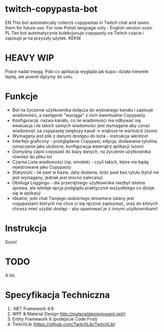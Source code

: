 # twitch-copypasta-bot
EN This bot automatically collects copypastas in Twitch chat and saves them for future use. For now Polish language only - English version soon.  
PL Ten bot automatycznie kolekcjonuje copypasty na Twitch czacie i zapisuje je na przyszły użytek. KEKW  

# **HEAVY WIP**
Prace nadal trwają. Póki co aplikacja wygląda jak kupa i działa niewiele lepiej, ale powoli dążymy do celu.  

# Funkcje
- Bot na życzenie użytkownika dołącza do wybranego kanału i zapisuje wiadomości, a następnie "wyciąga" z nich ewentualne Copypasty
- Konfiguracja: nazwa kanału, co ile wiadomości ma odbywać się ewaluacja i ile takich samych wiadomości jest wymagane aby uznać wiadomość za copypastę (większy kanał -> większe te wartości) (soon)
- Wymagany jest plik z danymi dostępu do bota - instrukcja wkrótce!
- Interfejs graficzny - przeglądanie Copypast, edycja, dodawanie tytułów, oznaczanie jako ulubione, konfiguracja wewnątrz aplikacji (soon)
- Domyślny zapis copypast do bazy danych, na życzenie użytkownika również do pliku txt
- Czarna Lista wiadomości (np. emotek) - czyli takich, które nie będą rejestrowane jako Copypasty
- Statystyki - ile past w bazie, daty dodania, ilość past bez tytułu (tytuł nie jest wymagany, jednak jest mocno zalecany)
- Obsługa Loggingu - dla przeciętnego użytkownika niezbyt istotna sprawa, ale istnieje opcja podglądu praktycznie wszystkiego co dzieje się w aplikacji
- Idealne, jeśli chat Twojego ulubionego streamera zalany jest copypastami których nie chce ci się ręcznie zapisywać, oraz do których chcesz mieć szybki dostęp - aby spamować je z innymi użytkownikami!

# Instrukcja
Soon!

# TODO
A lot.

# Specyfikacja Techniczna
1. .NET Framework 4.8
2. WPF & Material Design http://materialdesigninxaml.net/)
3. Entity Framework 6 (podejście Code First)
4. TwitchLib (https://github.com/TwitchLib/TwitchLib)

